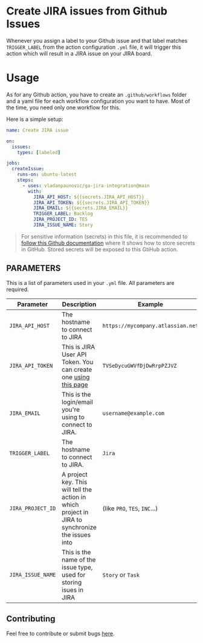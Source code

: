 # Create JIRA issues from Github Issues

Whenever you assign a label to your Github issue and that label matches `TRIGGER_LABEL` from the action configuration `.yml` file, it will trigger this action which will result in a JIRA issue on your JIRA board.

# Usage

As for any Github action, you have to create an `.github/workflows` folder and a yaml file for each workflow configuration you want to have. Most of the time, you need only one workflow for this.

Here is a simple setup:

```yaml
name: Create JIRA issue

on:
  issues:
    types: [labeled]

jobs:
  createIssue:
    runs-on: ubuntu-latest
    steps:
      - uses: vladanpaunovic/ga-jira-integration@main
        with:
          JIRA_API_HOST: ${{secrets.JIRA_API_HOST}}
          JIRA_API_TOKEN: ${{secrets.JIRA_API_TOKEN}}
          JIRA_EMAIL: ${{secrets.JIRA_EMAIL}}
          TRIGGER_LABEL: Backlog
          JIRA_PROJECT_ID: TES
          JIRA_ISSUE_NAME: Story
```

> For sensitive information (secrets) in this file, it is recommended to [follow this Github documentation](https://docs.github.com/en/actions/security-guides/encrypted-secrets#creating-encrypted-secrets-for-a-repository) where it shows how to store secrets in GitHub. Stored secrets will be exposed to this GtiHub action.

## PARAMETERS

This is a list of parameters used in your `.yml` file. All parameters are required.

| Parameter         | Description                                                                                                   | Example                           |
| ----------------- | ------------------------------------------------------------------------------------------------------------- | --------------------------------- |
| `JIRA_API_HOST`   | The hostname to connect to JIRA                                                                               | `https://mycompany.atlassian.net` |
| `JIRA_API_TOKEN`  | This is JIRA User API Token. You can create one [using this page](https://id.atlassian.com/manage/api-tokens) | `TVSeDycuGWVfDjDwRrpPZJVZ`        |
| `JIRA_EMAIL`      | This is the login/email you're using to connect to JIRA.                                                      | `username@example.com`            |
| `TRIGGER_LABEL`   | The hostname to connect to JIRA.                                                                              | `Jira`                            |
| `JIRA_PROJECT_ID` | A project key. This will tell the action in which project in JIRA to synchronize the issues into              | (like `PRO`, `TES`, `INC`...)     |
| `JIRA_ISSUE_NAME` | This is the name of the issue type, used for storing isues in JIRA                                            | `Story` or `Task`                 |

## Contributing

Feel free to contribute or submit bugs [here](https://github.com/vladanpaunovic/ga-jira-integration/issues).
